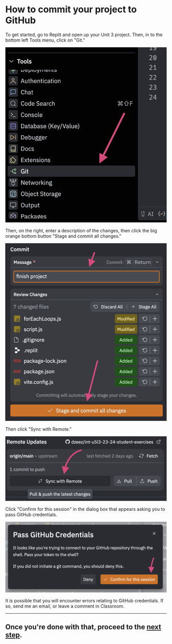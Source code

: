 # How to commit your project to GitHub

To get started, go to Replit and open up your Unit 3 project. Then, in to the bottom left Tools menu, click on "Git."

![Replit Git menu selection](images/replit_tools_git.png)

Then, on the right, enter a description of the changes, then click the big orange bottom button "Stage and commit all changes."

![Replit commit changes](images/replit_commit.png)

Then click "Sync with Remote." 

![Replit sync with remote button](images/replit_sync_remote.png)

Click "Confirm for this session" in the dialog box that appears asking you to pass GitHub credentials.

![Replit pass credentials button](images/replit_pass_credentials.png)

It is possible that you will encounter errors relating to GitHub credentials. If so, send me an email, or leave a comment in Classroom.

---
## Once you're done with that, proceed to the [next step](publish).

